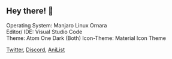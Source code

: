 ## Hey there! :wave:

Operating System: Manjaro Linux Ornara  
Editor/ IDE: Visual Studio Code  
Theme: Atom One Dark (Both)
Icon-Theme: Material Icon Theme

[Twitter](https://twitter.com/Curstantine), [Discord](https://discord.com/users/793574864657186856), [AniList](https//anilist.co/users/Curstantine)
